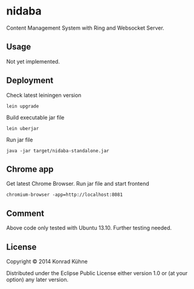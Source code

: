 # nidaba

Content Management System with Ring and Websocket Server.

## Usage

Not yet implemented.

## Deployment

Check latest leiningen version

```
lein upgrade
```

Build executable jar file

```
lein uberjar
```

Run jar file

```
java -jar target/nidaba-standalone.jar
```

## Chrome app

Get latest Chrome Browser. Run jar file and start frontend

```
chromium-browser -app=http://localhost:8081
```

## Comment

Above code only tested with Ubuntu 13.10. Further testing needed.

## License

Copyright © 2014 Konrad Kühne

Distributed under the Eclipse Public License either version 1.0 or (at
your option) any later version.
